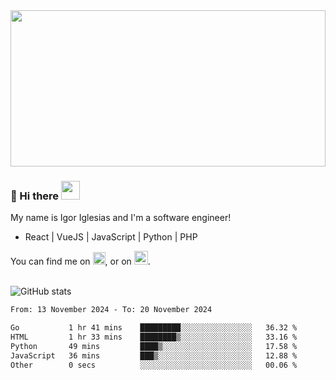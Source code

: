 <img src="https://c.tenor.com/KjVxfRrrncUAAAAd/matrix.gif" width="100%" height="250px">

### 🔭 Hi there <img src="https://raw.githubusercontent.com/MartinHeinz/MartinHeinz/master/wave.gif" width="30px">


My name is Igor Iglesias and I'm a software engineer!
<br>

<ul>
  <li> React | VueJS | JavaScript | Python | PHP </li>
</ul>
You can find me on <a href="https://twitter.com/IgorIglesias5"><img src="https://i.imgur.com/JLLlB5S.png" width="20px"></a>, or on <a href="https://www.linkedin.com/in/igor-iglesias-62478428/"><img src="https://i.imgur.com/PXyIkWx.png" width="22px"></a>.

<br>
<br>

![GitHub stats](https://github-readme-stats.vercel.app/api?username=igoiglesias&show_icons=true&count_private=true&theme=chartreuse-dark&hide_title=true)

<!--START_SECTION:waka-->

```txt
From: 13 November 2024 - To: 20 November 2024

Go           1 hr 41 mins    █████████░░░░░░░░░░░░░░░░   36.32 %
HTML         1 hr 33 mins    ████████▒░░░░░░░░░░░░░░░░   33.16 %
Python       49 mins         ████▒░░░░░░░░░░░░░░░░░░░░   17.58 %
JavaScript   36 mins         ███▒░░░░░░░░░░░░░░░░░░░░░   12.88 %
Other        0 secs          ░░░░░░░░░░░░░░░░░░░░░░░░░   00.06 %
```

<!--END_SECTION:waka-->
